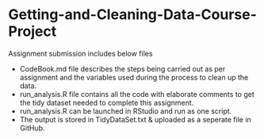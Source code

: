 # Getting-and-Cleaning-Data-Course-Project
Assignment submission includes below files

- CodeBook.md file describes the steps being carried out as per assignment and the variables used during the process to clean up the data.
- run_analysis.R file contains all the code with elaborate comments to get the tidy dataset needed to complete this assignment. 
- run_analysis.R can be launched in RStudio and run as one script.
- The output is stored in TidyDataSet.txt & uploaded as a seperate file in GitHub.

